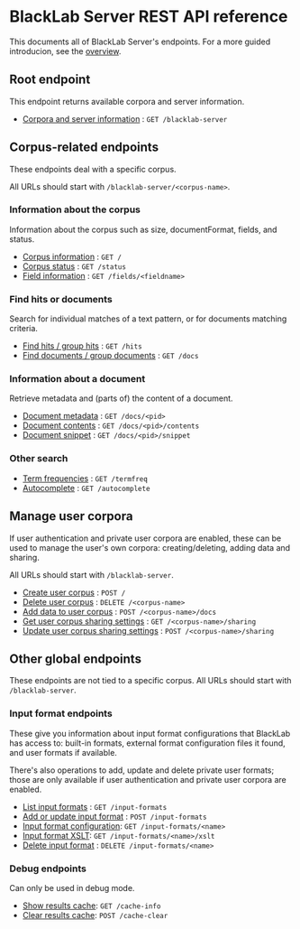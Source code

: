 # BlackLab Server REST API reference

This documents all of BlackLab Server's endpoints. For a more guided introducion, see the [overview](../overview.md).

<!-- (used this [template](https://github.com/jamescooke/restapidocs/tree/master/examples)) -->

## Root endpoint

This endpoint returns available corpora and server information.

* [Corpora and server information](get.md) : `GET /blacklab-server`


## Corpus-related endpoints

These endpoints deal with a specific corpus.

All URLs should start with `/blacklab-server/<corpus-name>`.

### Information about the corpus

Information about the corpus such as size, documentFormat, fields, and status.

* [Corpus information](corpus/get.md) : `GET /`
* [Corpus status](corpus/status/get.md) : `GET /status`
* [Field information](corpus/fields/fieldname/get.md) : `GET /fields/<fieldname>`

### Find hits or documents

Search for individual matches of a text pattern, or for documents matching criteria.

* [Find hits / group hits](corpus/hits/get.md) : `GET /hits`
* [Find documents / group documents](corpus/docs/get.md) : `GET /docs`

### Information about a document

Retrieve metadata and (parts of) the content of a document.

* [Document metadata](corpus/docs/pid/get.md) : `GET /docs/<pid>`
* [Document contents](corpus/docs/pid/contents/get.md) : `GET /docs/<pid>/contents`
* [Document snippet](corpus/docs/pid/snippet/get.md) : `GET /docs/<pid>/snippet`

### Other search

* [Term frequencies](corpus/termfreq/get.md) : `GET /termfreq`
* [Autocomplete](corpus/autocomplete/field/get.md) : `GET /autocomplete`

## Manage user corpora

If user authentication and private user corpora are enabled, these can be used to manage the user's own corpora: creating/deleting, adding data and sharing.

All URLs should start with `/blacklab-server`.

* [Create user corpus](post.md) : `POST /`
* [Delete user corpus](corpus/delete.md) : `DELETE /<corpus-name>`
* [Add data to user corpus](corpus/docs/post.md) : `POST /<corpus-name>/docs`
* [Get user corpus sharing settings](corpus/sharing/get.md) : `GET /<corpus-name>/sharing`
* [Update user corpus sharing settings](corpus/sharing/post.md) : `POST /<corpus-name>/sharing`

## Other global endpoints

These endpoints are not tied to a specific corpus. All URLs should start with `/blacklab-server`.

### Input format endpoints

These give you information about input format configurations that BlackLab has access to: built-in formats, external format configuration files it found, and user formats if available.

There's also operations to add, update and delete private user formats; those are only available if user authentication and private user corpora are enabled.

* [List input formats](input-formats/get.md) : `GET /input-formats`
* [Add or update input format](input-formats/post.md) : `POST /input-formats`
* [Input format configuration](input-formats/name/get.md): `GET /input-formats/<name>`
* [Input format XSLT](input-formats/name/xslt/get.md): `GET /input-formats/<name>/xslt`
* [Delete input format](input-formats/name/delete.md) : `DELETE /input-formats/<name>`

### Debug endpoints

Can only be used in debug mode.

* [Show results cache](cache-info/get.md): `GET /cache-info`
* [Clear results cache](cache-clear/post.md): `POST /cache-clear`

